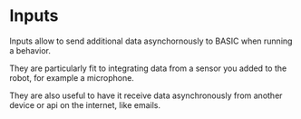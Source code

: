 # Inputs

Inputs allow to send additional data asynchornously to BASIC when running a behavior.&#x20;

They are particularly fit to integrating data from a sensor you added to the robot, for example a microphone.&#x20;

They are also useful to have it receive data asynchronously from another device or api on the internet, like emails.

